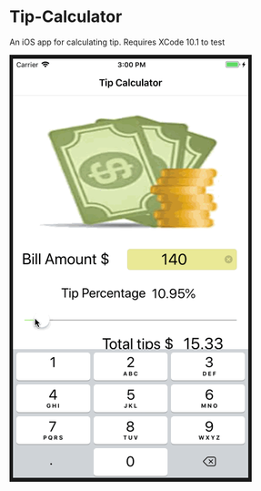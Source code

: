 # Tip-Calculator
An iOS app for calculating tip. Requires XCode 10.1 to test

![App Image](https://github.com/KCSAURAV/Tip-Calculator/blob/master/Tip.gif)
